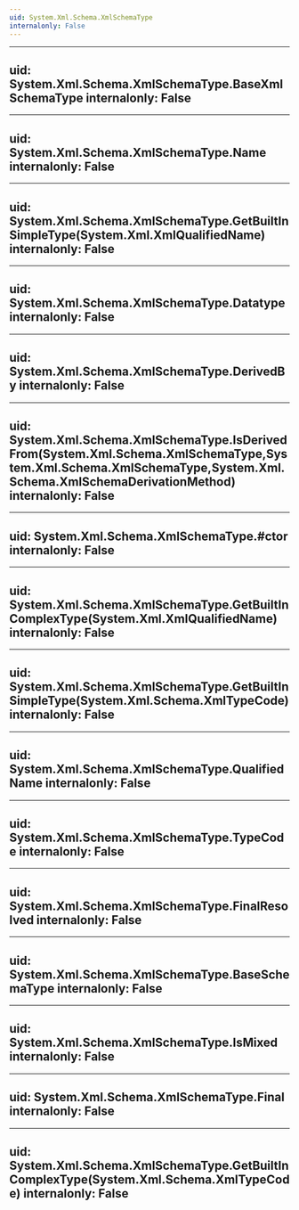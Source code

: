 ```yaml
---
uid: System.Xml.Schema.XmlSchemaType
internalonly: False
---
```


---
uid: System.Xml.Schema.XmlSchemaType.BaseXmlSchemaType
internalonly: False
---

---
uid: System.Xml.Schema.XmlSchemaType.Name
internalonly: False
---

---
uid: System.Xml.Schema.XmlSchemaType.GetBuiltInSimpleType(System.Xml.XmlQualifiedName)
internalonly: False
---

---
uid: System.Xml.Schema.XmlSchemaType.Datatype
internalonly: False
---

---
uid: System.Xml.Schema.XmlSchemaType.DerivedBy
internalonly: False
---

---
uid: System.Xml.Schema.XmlSchemaType.IsDerivedFrom(System.Xml.Schema.XmlSchemaType,System.Xml.Schema.XmlSchemaType,System.Xml.Schema.XmlSchemaDerivationMethod)
internalonly: False
---

---
uid: System.Xml.Schema.XmlSchemaType.#ctor
internalonly: False
---

---
uid: System.Xml.Schema.XmlSchemaType.GetBuiltInComplexType(System.Xml.XmlQualifiedName)
internalonly: False
---

---
uid: System.Xml.Schema.XmlSchemaType.GetBuiltInSimpleType(System.Xml.Schema.XmlTypeCode)
internalonly: False
---

---
uid: System.Xml.Schema.XmlSchemaType.QualifiedName
internalonly: False
---

---
uid: System.Xml.Schema.XmlSchemaType.TypeCode
internalonly: False
---

---
uid: System.Xml.Schema.XmlSchemaType.FinalResolved
internalonly: False
---

---
uid: System.Xml.Schema.XmlSchemaType.BaseSchemaType
internalonly: False
---

---
uid: System.Xml.Schema.XmlSchemaType.IsMixed
internalonly: False
---

---
uid: System.Xml.Schema.XmlSchemaType.Final
internalonly: False
---

---
uid: System.Xml.Schema.XmlSchemaType.GetBuiltInComplexType(System.Xml.Schema.XmlTypeCode)
internalonly: False
---

